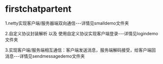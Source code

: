 # firstchatpartent

1.netty实现客户端/服务器端双向通信---详情见smalldemo文件夹

2.自定义协议封装解析 以及 使用自定义协议实现客户端登录---详情见logindemo文件夹

3.实现客户端/服务端相互通信：客户端发送消息，服务端解码接受，给客户端回消息---详情见sendmessagedemo文件夹
